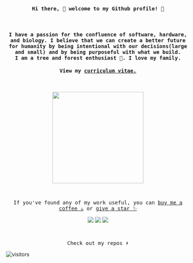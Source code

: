 <h4 align="center"><samp> Hi there, 👋 welcome to my Github profile! 👀</samp></h4>
<br>
<h4 align="center"><samp> I have a passion for the confluence of software, hardware, and biology. I believe that we can create a better future for humanity by being intentional with our decisions(large and small) and by being purposeful with what we build. <br> I am a tree and forest enthusiast 🌲. I love my family.</samp></h4>
<h4 align="center"><samp>View my <a href="">curriculum vitae.</a></samp></h4>
<br>
<p align="center">
  <img width="250" src="https://github.com/Mindstormer-0/Mindstormer-0/blob/main/images/SmallEarth.jpg?raw=true">
</p>
<br>
<p align="center"><samp>
If you've found any of my work useful, you can <a href="https://www.buymeacoffee.com/CalebACollar">buy me a coffee ☕️</a> or <a href="https://github.com/Mindstormer-0/Mindstormer-0">give a star ✨</a>
  </samp>
</p>

<p align="center">
<a href= "https://dev.to/mindstormer"><img src="https://img.icons8.com/windows/32/000000/dev.png"/></a>
<a href= "https://twitter.com/caleb_collar"><img src="https://img.icons8.com/android/24/000000/twitter.png"/></a>
<a href= "https://give.catf.us/give/329616/#!/donation/checkout"><img src="https://img.icons8.com/ios-glyphs/30/000000/planet.png"/></a>
</p>

<br>
<p align="center"><samp>
Check out my repos ⬇️  
  </samp>
</p>

![visitors](https://visitor-badge.glitch.me/badge?page_id=Mindstormer-0.Mindstormer-0&left_color=#312413&right_color=#c34a00)

<!--
Thanks for visiting! 👋
-->